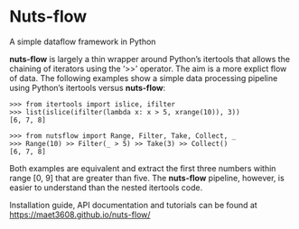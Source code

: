 # Nuts-flow

A simple dataflow framework in Python

**nuts-flow** is largely a thin wrapper around Python’s itertools that allows
the chaining of iterators using the ‘>>’ operator.
The aim is a more explict flow of data. The following examples show
a simple data processing pipeline using Python’s itertools versus **nuts-flow**:

```
>>> from itertools import islice, ifilter  
>>> list(islice(ifilter(lambda x: x > 5, xrange(10)), 3))  
[6, 7, 8]
```

```
>>> from nutsflow import Range, Filter, Take, Collect, _  
>>> Range(10) >> Filter(_ > 5) >> Take(3) >> Collect()  
[6, 7, 8]  
```

Both examples are equivalent and extract the first three numbers
within range [0, 9] that are greater than five. The **nuts-flow** pipeline, 
however, is easier to understand than the nested itertools code.

Installation guide, API documentation and tutorials can be found at 
https://maet3608.github.io/nuts-flow/

